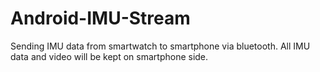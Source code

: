 # Android-IMU-Stream

Sending IMU data from smartwatch to smartphone via bluetooth. All IMU data and video will be kept on smartphone side.
